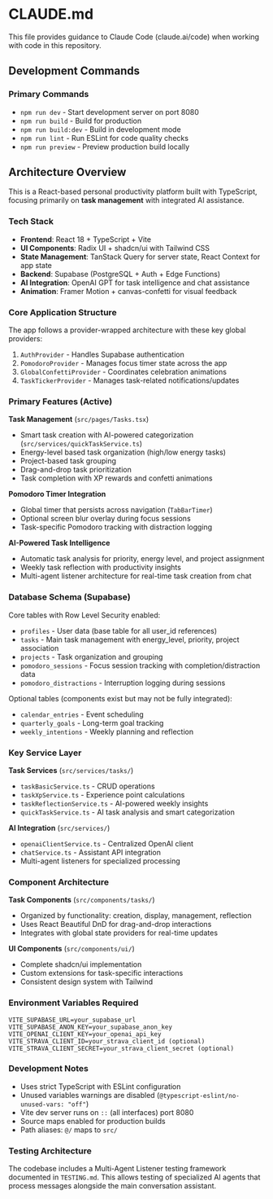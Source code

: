 # CLAUDE.md

This file provides guidance to Claude Code (claude.ai/code) when working with code in this repository.

## Development Commands

### Primary Commands
- `npm run dev` - Start development server on port 8080
- `npm run build` - Build for production
- `npm run build:dev` - Build in development mode
- `npm run lint` - Run ESLint for code quality checks
- `npm run preview` - Preview production build locally

## Architecture Overview

This is a React-based personal productivity platform built with TypeScript, focusing primarily on **task management** with integrated AI assistance.

### Tech Stack
- **Frontend**: React 18 + TypeScript + Vite
- **UI Components**: Radix UI + shadcn/ui with Tailwind CSS
- **State Management**: TanStack Query for server state, React Context for app state  
- **Backend**: Supabase (PostgreSQL + Auth + Edge Functions)
- **AI Integration**: OpenAI GPT for task intelligence and chat assistance
- **Animation**: Framer Motion + canvas-confetti for visual feedback

### Core Application Structure

The app follows a provider-wrapped architecture with these key global providers:
1. `AuthProvider` - Handles Supabase authentication
2. `PomodoroProvider` - Manages focus timer state across the app
3. `GlobalConfettiProvider` - Coordinates celebration animations
4. `TaskTickerProvider` - Manages task-related notifications/updates

### Primary Features (Active)

**Task Management** (`src/pages/Tasks.tsx`)
- Smart task creation with AI-powered categorization (`src/services/quickTaskService.ts`)
- Energy-level based task organization (high/low energy tasks)
- Project-based task grouping
- Drag-and-drop task prioritization
- Task completion with XP rewards and confetti animations

**Pomodoro Timer Integration**
- Global timer that persists across navigation (`TabBarTimer`)
- Optional screen blur overlay during focus sessions
- Task-specific Pomodoro tracking with distraction logging

**AI-Powered Task Intelligence**
- Automatic task analysis for priority, energy level, and project assignment
- Weekly task reflection with productivity insights
- Multi-agent listener architecture for real-time task creation from chat

### Database Schema (Supabase)

Core tables with Row Level Security enabled:
- `profiles` - User data (base table for all user_id references)  
- `tasks` - Main task management with energy_level, priority, project association
- `projects` - Task organization and grouping
- `pomodoro_sessions` - Focus session tracking with completion/distraction data
- `pomodoro_distractions` - Interruption logging during sessions

Optional tables (components exist but may not be fully integrated):
- `calendar_entries` - Event scheduling
- `quarterly_goals` - Long-term goal tracking  
- `weekly_intentions` - Weekly planning and reflection

### Key Service Layer

**Task Services** (`src/services/tasks/`)
- `taskBasicService.ts` - CRUD operations
- `taskXpService.ts` - Experience point calculations
- `taskReflectionService.ts` - AI-powered weekly insights
- `quickTaskService.ts` - AI task analysis and smart categorization

**AI Integration** (`src/services/`)
- `openaiClientService.ts` - Centralized OpenAI client
- `chatService.ts` - Assistant API integration
- Multi-agent listeners for specialized processing

### Component Architecture

**Task Components** (`src/components/tasks/`)
- Organized by functionality: creation, display, management, reflection
- Uses React Beautiful DnD for drag-and-drop interactions
- Integrates with global state providers for real-time updates

**UI Components** (`src/components/ui/`)
- Complete shadcn/ui implementation
- Custom extensions for task-specific interactions
- Consistent design system with Tailwind

### Environment Variables Required

```env
VITE_SUPABASE_URL=your_supabase_url
VITE_SUPABASE_ANON_KEY=your_supabase_anon_key  
VITE_OPENAI_CLIENT_KEY=your_openai_api_key
VITE_STRAVA_CLIENT_ID=your_strava_client_id (optional)
VITE_STRAVA_CLIENT_SECRET=your_strava_client_secret (optional)
```

### Development Notes

- Uses strict TypeScript with ESLint configuration
- Unused variables warnings are disabled (`@typescript-eslint/no-unused-vars: "off"`)
- Vite dev server runs on `::` (all interfaces) port 8080
- Source maps enabled for production builds
- Path aliases: `@/` maps to `src/`

### Testing Architecture

The codebase includes a Multi-Agent Listener testing framework documented in `TESTING.md`. This allows testing of specialized AI agents that process messages alongside the main conversation assistant.